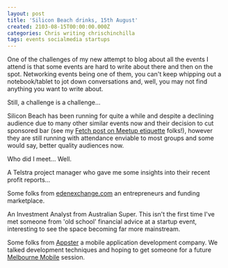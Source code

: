 ```yaml
---
layout: post
title: 'Silicon Beach drinks, 15th August'
created: 2103-08-15T00:00:00.000Z
categories: Chris writing chrischinchilla
tags: events socialmedia startups
---
```


One of the challenges of my new attempt to blog about all the events I attend is that some events are hard to write about there and then on the spot. Networking events being one of them, you can't keep whipping out a notebook/tablet to jot down conversations and, well, you may not find anything you want to write about.

Still, a challenge is a challenge…

Silicon Beach has been running for quite a while and despite a declining audience due to many other similar events now and their decision to cut sponsored bar (see my <a href="https://blog.thefetch.com/2013/08/03/the-golden-rules-of-meetup-etiquette/" target="_blank">Fetch post on Meetup etiquette</a> folks!), however they are still running with attendance enviable to most groups and some would say, better quality audiences now.

Who did I meet… Well.

A Telstra project manager who gave me some insights into their recent profit reports…

Some folks from <a href="https://www.edenexchange.com/" target="_blank">edenexchange.com</a> an entrepreneurs and funding marketplace.

An Investment Analyst from Australian Super. This isn't the first time I've met someone from 'old school' financial advice at a startup event, interesting to see the space becoming far more mainstream.

Some folks from <a href="https://www.appster.com.au/" target="_blank">Appster</a> a mobile application development company. We talked development techniques and hoping to get someone for a future <a href="https://www.meetup.com/Melbournemobile" target="_blank">Melbourne Mobile</a> session.
